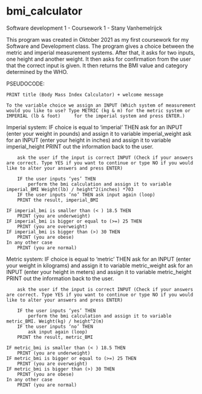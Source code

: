 # bmi_calculator
Software development 1 - Coursework 1 - Stany Vanhemelrijck

This program was created in Oktober 2021 as my first coursework for my Software and Development class. 
The program gives a choice between the metric and imperial measurement systems. After that, it asks for two inputs, one height and another weight. It then asks for confirmation from the user that the correct input is given. It then returns the BMI value and category determined by the WHO.


PSEUDOCODE: 

    PRINT title (Body Mass Index Calculator) + welcome message

    To the variable choice we assign an INPUT (Which system of measurement would you like to use? Type METRIC (kg & m) for the metric system or IMPERIAL (lb & foot)     for the imperial system and press ENTER.)

Imperial system: 
    IF choice is equal to ‘imperial’ THEN
        ask for an INPUT (enter your weight in pounds) and assign it to variable imperial_weight
        ask for an INPUT (enter your height in inches) and assign it to variable imperial_height
        PRINT out the information back to the user.

        ask the user if the input is correct INPUT (Check if your answers are correct. Type YES if you want to continue or type NO if you would like to alter your answers and press ENTER)

        IF the user inputs ‘yes’ THEN
            perform the bmi calculation and assign it to variable imperial_BMI Weight(lb) / height^2(inches) *703
        IF the user inputs ‘no’ THEN ask input again (loop)
        PRINT the result, imperial_BMI
    
    IF imperial_bmi is smaller than (< ) 18.5 THEN 
        PRINT (you are underweight)
    IF imperial_bmi is bigger or equal to (>=) 25 THEN 
        PRINT (you are overweight)
    IF imperial_bmi is bigger than (>) 30 THEN 
        PRINT (you are obese)
    In any other case
        PRINT (you are normal)
    
Metric system:
    IF choice is equal to ‘metric’ THEN
        ask for an INPUT (enter your weight in kilograms) and assign it to variable metric_weight
        ask for an INPUT (enter your height in meters) and assign it to variable metric_height
        PRINT out the information back to the user.

        ask the user if the input is correct INPUT (Check if your answers are correct. Type YES if you want to continue or type NO if you would like to alter your answers and press ENTER)
    
        IF the user inputs ‘yes’ THEN
            perform the bmi calculation and assign it to variable metric_BMI. Weight(kg) / height^2(m)
        IF the user inputs ‘no’ THEN 
            ask input again (loop)
        PRINT the result, metric_BMI
    
    IF metric_bmi is smaller than (< ) 18.5 THEN 
        PRINT (you are underweight)
    IF metric_bmi is bigger or equal to (>=) 25 THEN 
        PRINT (you are overweight)
    IF metric_bmi is bigger than (>) 30 THEN 
        PRINT (you are obese)
    In any other case
        PRINT (you are normal)
   
    
